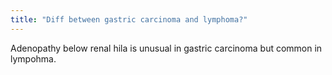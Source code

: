 ```yaml
---
title: "Diff between gastric carcinoma and lymphoma?"
---
```

Adenopathy below renal hila is unusual in gastric carcinoma but common in lympohma.

